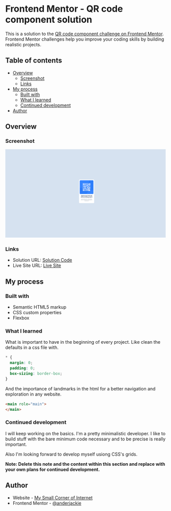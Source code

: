 # Frontend Mentor - QR code component solution

This is a solution to the [QR code component challenge on Frontend Mentor](https://www.frontendmentor.io/challenges/qr-code-component-iux_sIO_H). Frontend Mentor challenges help you improve your coding skills by building realistic projects. 

## Table of contents

- [Overview](#overview)
  - [Screenshot](#screenshot)
  - [Links](#links)
- [My process](#my-process)
  - [Built with](#built-with)
  - [What I learned](#what-i-learned)
  - [Continued development](#continued-development)
- [Author](#author)

## Overview

### Screenshot

![](./screenshots/qr-code.png)

### Links

- Solution URL: [Solution Code](https://github.com/anderjackie/anderjackie.github.io/tree/main/projects/qr-code)
- Live Site URL: [Live Site](file:///home/asilva/repos/digital-garden/anderjackie.github.io/projects/qr-code/index.html)

## My process

### Built with

- Semantic HTML5 markup
- CSS custom properties
- Flexbox

### What I learned

What is important to have in the beginning of every project. Like clean the defaults in a css file with.

```css
* {
  margin: 0;
  padding: 0;
  box-sizing: border-box;
}
```

And the importance of landmarks in the html for a better navigation and exploration in any website.

```html
<main role="main">
</main>
```

### Continued development

I will keep working on the basics. I'm a pretty minimalistic developer. I like to build stuff with the bare minimum code necessary and to be precise is really important.

Also I'm looking forward to develop myself usiong CSS's grids.

**Note: Delete this note and the content within this section and replace with your own plans for continued development.**

## Author

- Website - [My Small Corner of Internet](http://mysmallcornerofinternet.life/)
- Frontend Mentor - [@anderjackie](https://www.frontendmentor.io/profile/anderjackie)

